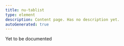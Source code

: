 ```yaml
---
title: nu-tablist
type: element
description: Content page. Has no description yet.
autoGenerated: true
---
```


Yet to be documented